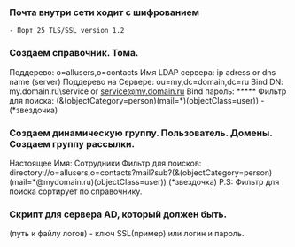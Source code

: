 ### Почта внутри сети ходит с шифрованием
    - Порт 25 TLS/SSL version 1.2

### Создаем справочник. Тома. 
Поддерево: o=allusers,o=contacts
Имя LDAP сервера: ip adress or dns name (server)
Поддерево на Сервере: ou=my,dc=domain,dc=ru
Bind DN: my.domain.ru\service or service@my.domain.ru
Bind пароль: *****
Фильтр для поиска: (&(objectCategory=person)(mail=*)(objectClass=user)) - (*звездочка)

### Создаем динамическую группу. Пользователь. Домены. Создаем группу рассылки.

Настоящее Имя: Сотрудники
Фильтр для поисков: directory://o=allusers,o=contacts?mail?sub?(&(objectCategory=person)(mail=*@mydomain.ru)(objectClass=user)) (*звездочка)
P.S: Фильтр для поиска сортирует по справочнику.

### Скрипт для сервера AD, который должен быть.

<?xml version="1.0" encoding="utf-8" ?>
<configuration>
    <startup> 
        <supportedRuntime version="v4.0" sku=".NETFramework,Version=v4.5.2" />
    </startup>
  <appSettings>
    <add key="ADBaseDN" value="OU=my,DC=domain,DC=ru" /> 
    <add key="ADAddress" value="IP adress:389" />
    <add key="ADAccountNameAttribute" value="sAMAccountName" />
    <add key="ADGroupNameAttribute" value="sAMAccountName" />
    <add key="ADGroupRealNameAttribute" value="cn" />
    <add key="ADCGAccountStatus" value="employeetype" />
    <add key="ADCGSyncAllOnStart" value="true" />
    <add key="ADCGDefaultDomainName" value="domain.ru" />
    <add key="ADCGPostCreateScript" value="adsync-postcreate" />
    <add key="ADCGPostUpdateScript" value="adsync-postupdate" />
    <add key="ADCGGroupStatus" value="description" />
    <add key="ADObjectClass" value="organizationalPerson" />
    <add key="ADGroupObjectClass" value="group" />
    <add key="CGProAddress" value="mail.domain.ru" />
    <add key="CGProPort" value="106" />
    <add key="CGProSSL" value="false" />
    <add key="CGProSecureLogin" value="false" />
    <add key="CGProUsername" value="postmaster" />
    <add key="LogDir" value="C:\\Program Files (x86)\\CommuniGate Systems\\ADSync-CGP" /> (путь к файлу логов)
    <add key="LogLevel" value="4" />
    <add key="LogSizeLimit" value="3" />
    <add key="LogRotationPeriod" value="60" />
    <add key="CacheSize" value="10000" />
    <add key="displayName" value="RealName" />
    <add key="sn" value="surname" />
    <add key="department" value="ou" />
    <add key="title" value="title" />
<!--
    <add key="company" value="company" />
    <add key="mobile" value="mobile" />
-->
    <add key="CGProPasswordEncrypted" value="AFnSoeKqxIdHEbFUuLbEwu2QsSiPljO8K5PTJOp3Tf35R+xsTrY7CPRUk1aToNA7xKz0TvbeO2PZV3g6W9Z4ejY=" /> - ключ SSL(пример) или логин и пароль.
  </appSettings>
</configuration>